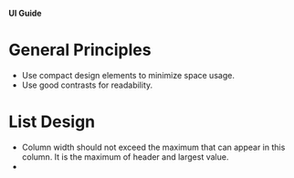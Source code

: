 **UI Guide**

# General Principles
- Use compact design elements to minimize space usage.
- Use good contrasts for readability.

# List Design
- Column width should not exceed the maximum that can appear in this column. 
  It is the maximum of header and largest value. 
- 